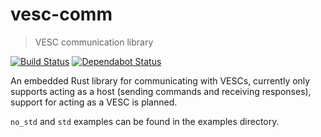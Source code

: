 # vesc-comm
> VESC communication library

[![Build Status](https://travis-ci.org/chocol4te/vesc-comm.svg?branch=master)](https://travis-ci.org/chocol4te/vesc-comm)
[![Dependabot Status](https://api.dependabot.com/badges/status?host=github&repo=chocol4te/vesc-comm)](https://dependabot.com)

An embedded Rust library for communicating with VESCs, currently only supports acting as a host (sending commands and receiving responses), support for acting as a VESC is planned.

`no_std` and `std` examples can be found in the examples directory.